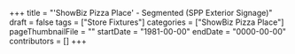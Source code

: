 +++
title = "'ShowBiz Pizza Place' - Segmented (SPP Exterior Signage)"
draft = false
tags = ["Store Fixtures"]
categories = ["ShowBiz Pizza Place"]
pageThumbnailFile = ""
startDate = "1981-00-00"
endDate = "0000-00-00"
contributors = []
+++
